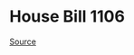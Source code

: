 # House Bill 1106

[Source](http://lawfilesext.leg.wa.gov/biennium/2023-24/Pdf/Bills/House%20Bills/1106.pdf)